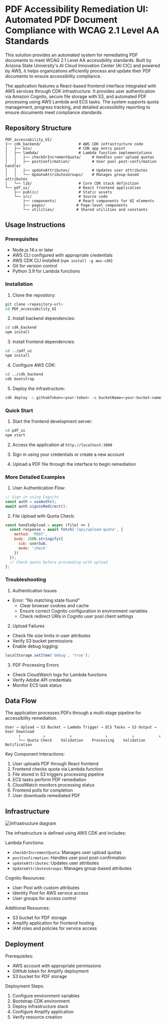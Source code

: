 # PDF Accessibility Remediation UI: Automated PDF Document Compliance with WCAG 2.1 Level AA Standards

This solution provides an automated system for remediating PDF documents to meet WCAG 2.1 Level AA accessibility standards. Built by Arizona State University's AI Cloud Innovation Center (AI CIC) and powered by AWS, it helps organizations efficiently process and update their PDF documents to ensure accessibility compliance.

The application features a React-based frontend interface integrated with AWS services through CDK infrastructure. It provides user authentication via Amazon Cognito, secure file storage with S3, and automated PDF processing using AWS Lambda and ECS tasks. The system supports quota management, progress tracking, and detailed accessibility reporting to ensure documents meet compliance standards.

## Repository Structure
```
PDF_accessability_UI/
├── cdk_backend/                 # AWS CDK infrastructure code
│   ├── bin/                     # CDK app entry point
│   ├── lambda/                  # Lambda function implementations
│   │   ├── checkOrIncrementQuota/     # Handles user upload quotas
│   │   ├── postConfirmation/          # User pool post-confirmation handler
│   │   ├── updateAttributes/          # Updates user attributes
│   │   └── UpdateAttributesGroups/    # Manages group-based attributes
│   └── lib/                     # Core CDK stack definition
└── pdf_ui/                      # React frontend application
    ├── public/                  # Static assets
    └── src/                     # Source code
        ├── components/          # React components for UI elements
        ├── pages/              # Page-level components
        └── utilities/          # Shared utilities and constants
```

## Usage Instructions
### Prerequisites
- Node.js 14.x or later
- AWS CLI configured with appropriate credentials
- AWS CDK CLI installed (`npm install -g aws-cdk`)
- Git for version control
- Python 3.9 for Lambda functions

### Installation

1. Clone the repository:
```bash
git clone <repository-url>
cd PDF_accessability_UI
```

2. Install backend dependencies:
```bash
cd cdk_backend
npm install
```

3. Install frontend dependencies:
```bash
cd ../pdf_ui
npm install
```

4. Configure AWS CDK:
```bash
cd ../cdk_backend
cdk bootstrap
```

5. Deploy the infrastructure:
```bash
cdk deploy -c githubToken=<your-token> -c bucketName=<your-bucket-name>
```

### Quick Start

1. Start the frontend development server:
```bash
cd pdf_ui
npm start
```

2. Access the application at `http://localhost:3000`

3. Sign in using your credentials or create a new account

4. Upload a PDF file through the interface to begin remediation

### More Detailed Examples

1. User Authentication Flow:
```javascript
// Sign in using Cognito
const auth = useAuth();
await auth.signinRedirect();
```

2. File Upload with Quota Check:
```javascript
const handleUpload = async (file) => {
  const response = await fetch('/api/upload-quota', {
    method: 'POST',
    body: JSON.stringify({ 
      sub: userSub,
      mode: 'check'
    })
  });
  // Check quota before proceeding with upload
};
```

### Troubleshooting

1. Authentication Issues
- Error: "No matching state found"
  - Clear browser cookies and cache
  - Ensure correct Cognito configuration in environment variables
  - Check redirect URIs in Cognito user pool client settings

2. Upload Failures
- Check file size limits in user attributes
- Verify S3 bucket permissions
- Enable debug logging:
```javascript
localStorage.setItem('debug', 'true');
```

3. PDF Processing Errors
- Check CloudWatch logs for Lambda functions
- Verify Adobe API credentials
- Monitor ECS task status

## Data Flow
The application processes PDFs through a multi-stage pipeline for accessibility remediation.

```ascii
User → Upload → S3 Bucket → Lambda Trigger → ECS Tasks → S3 Output → User Download
      ↑          ↓           ↓               ↓           ↓           ↓
      └── Quota Check    Validation    Processing    Validation  Notification
```

Key Component Interactions:
1. User uploads PDF through React frontend
2. Frontend checks quota via Lambda function
3. File stored in S3 triggers processing pipeline
4. ECS tasks perform PDF remediation
5. CloudWatch monitors processing status
6. Frontend polls for completion
7. User downloads remediated PDF

## Infrastructure

![Infrastructure diagram](./docs/infra.svg)

The infrastructure is defined using AWS CDK and includes:

Lambda Functions:
- `checkOrIncrementQuota`: Manages user upload quotas
- `postConfirmation`: Handles user pool post-confirmation
- `updateAttributes`: Updates user attributes
- `UpdateAttributesGroups`: Manages group-based attributes

Cognito Resources:
- User Pool with custom attributes
- Identity Pool for AWS service access
- User groups for access control

Additional Resources:
- S3 bucket for PDF storage
- Amplify application for frontend hosting
- IAM roles and policies for service access

## Deployment

Prerequisites:
- AWS account with appropriate permissions
- GitHub token for Amplify deployment
- S3 bucket for PDF storage

Deployment Steps:
1. Configure environment variables
2. Bootstrap CDK environment
3. Deploy infrastructure stack
4. Configure Amplify application
5. Verify resource creation
